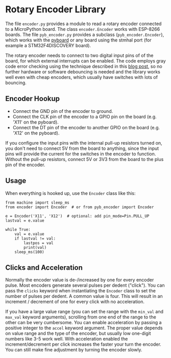 Rotary Encoder Library
======================

The file `encoder.py` provides a module to read a rotary encoder connected
to a MicroPython board. The class `encoder.Encoder` works with ESP-8266 boards.
The file `pyb_encoder.py` provides a subclass (`pyb_encoder.Encoder`), which
works with the [pyboard] or any board using the stmhal port (for example a
STM32F4DISCOVERY board).

The rotary encoder needs to connect to two digital input pins of of the board,
for which external interrupts can be enabled. The code employs gray code error
checking using the technique described in this [blog post], so no further
hardware or software debouncing is needed and the library works well even with
cheap encoders, which usually have switches with lots of bouncing.


Encoder Hookup
--------------

* Connect the GND pin of the encoder to ground.
* Connect the CLK pin of the encoder to a GPIO pin on the board
  (e.g. 'X11' on the pyboard).
* Connect the DT pin of the encoder to another GPIO on the board
  (e.g. 'X12' on the pyboard).

If you configure the input pins with the internal pull-up resistors turned on,
you don't need to connect 5V from the board to anything, since the input pins
will provide the current for the switches in the encoder to function. Without
the pull-up resistors, connect 5V or 3V3 from the board to the plus pin of the
encoder.

Usage
-----

When everything is hooked up, use the `Encoder` class like this:

    from machine import sleep_ms
    from encoder import Encoder  # or from pyb_encoder import Encoder

    e = Encoder('X11', 'X12')  # optional: add pin_mode=Pin.PULL_UP
    lastval = e.value

    while True:
        val = e.value
        if lastval != val:
            lastpos = val
            print(val)
        sleep_ms(100)


Clicks and Acceleration
-----------------------

Normally the encoder value is de-/increased by one for every encoder pulse.
Most encoders generate several pulses per dedent ("click"). You can pass the
`clicks` keyword when instantiating the `Encoder` class to set the number of
pulses per dedent. A common value is four. This will result in an increment /
decrement of one for every click with no acceleration.

If you have a large value range (you can set the range with the `min_val` and
`max_val` keyword arguments), scrolling from one end of the range to the other
can be very cumbersome. You can enable acceleration by passing a positive
integer to the `accel` keyword argument. The proper value depends on value
range and the type of the encoder, but usually low one-digit numbers like 3-5
work well. With acceleration enabled the increment/decrement per click increases
the faster your turn the encoder. You can still make fine adjustment by turning
the encoder slowly.


[pyboard]: http://docs.micropython.org/en/latest/pyboard/quickref.html
[blog post]: https://www.circuitsathome.com/mcu/reading-rotary-encoder-on-arduino

